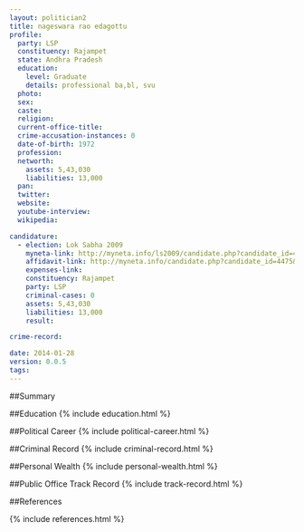 ```yaml
---
layout: politician2
title: nageswara rao edagottu
profile: 
  party: LSP
  constituency: Rajampet
  state: Andhra Pradesh
  education: 
    level: Graduate
    details: professional ba,bl, svu
  photo: 
  sex: 
  caste: 
  religion: 
  current-office-title: 
  crime-accusation-instances: 0
  date-of-birth: 1972
  profession: 
  networth: 
    assets: 5,43,030
    liabilities: 13,000
  pan: 
  twitter: 
  website: 
  youtube-interview: 
  wikipedia: 

candidature: 
  - election: Lok Sabha 2009
    myneta-link: http://myneta.info/ls2009/candidate.php?candidate_id=4475
    affidavit-link: http://myneta.info/candidate.php?candidate_id=4475&scan=original
    expenses-link: 
    constituency: Rajampet 
    party: LSP
    criminal-cases: 0
    assets: 5,43,030
    liabilities: 13,000
    result:  

crime-record: 

date: 2014-01-28
version: 0.0.5
tags: 
---
```

##Summary


##Education
{% include education.html %}


##Political Career
{% include political-career.html %}


##Criminal Record
{% include criminal-record.html %}


##Personal Wealth
{% include personal-wealth.html %}


##Public Office Track Record
{% include track-record.html %}


##References


{% include references.html %}
